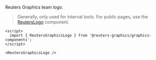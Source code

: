 Reuters Graphics team logo.

> Generally, only used for internal tools. For public pages, use the [ReutersLogo](./?path=/docs/components-logos-reuterslogo--docs) component.

```svelte
<script>
  import { ReutersGraphicsLogo } from '@reuters-graphics/graphics-components';
</script>

<ReutersGraphicsLogo />
```
